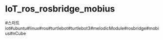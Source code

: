 # IoT_ros_rosbridge_mobius
#스마트iot#ubuntu#linux#ros#turtlebot#turtlebot3#melodicModule#rosbridge#mobius#nCube
